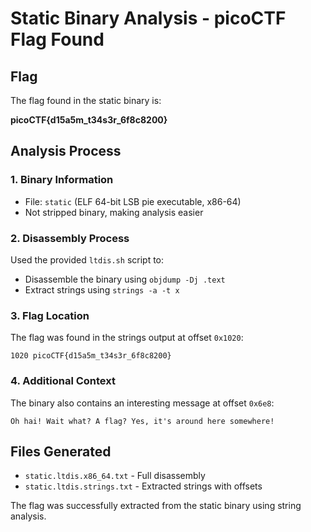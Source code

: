 # Static Binary Analysis - picoCTF Flag Found

## Flag
The flag found in the static binary is:

**picoCTF{d15a5m_t34s3r_6f8c8200}**

## Analysis Process

### 1. Binary Information
- File: `static` (ELF 64-bit LSB pie executable, x86-64)
- Not stripped binary, making analysis easier

### 2. Disassembly Process
Used the provided `ltdis.sh` script to:
- Disassemble the binary using `objdump -Dj .text`
- Extract strings using `strings -a -t x`

### 3. Flag Location
The flag was found in the strings output at offset `0x1020`:
```
1020 picoCTF{d15a5m_t34s3r_6f8c8200}
```

### 4. Additional Context
The binary also contains an interesting message at offset `0x6e8`:
```
Oh hai! Wait what? A flag? Yes, it's around here somewhere!
```

## Files Generated
- `static.ltdis.x86_64.txt` - Full disassembly
- `static.ltdis.strings.txt` - Extracted strings with offsets

The flag was successfully extracted from the static binary using string analysis.